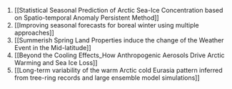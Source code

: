 1. [[Statistical Seasonal Prediction of Arctic Sea-Ice Concentration based on Spatio-temporal Anomaly Persistent Method]]
2. [[Improving seasonal forecasts for boreal winter using multiple approaches]]
3. [[Summerish Spring Land Properties induce the change of the Weather Event in the Mid-latitude]]
4. [[Beyond the Cooling Effects_How Anthropogenic Aerosols Drive Arctic Warming and Sea Ice Loss]]
5. [[Long-term variability of the warm Arctic cold Eurasia pattern inferred from tree-ring records and large ensemble model simulations]]
